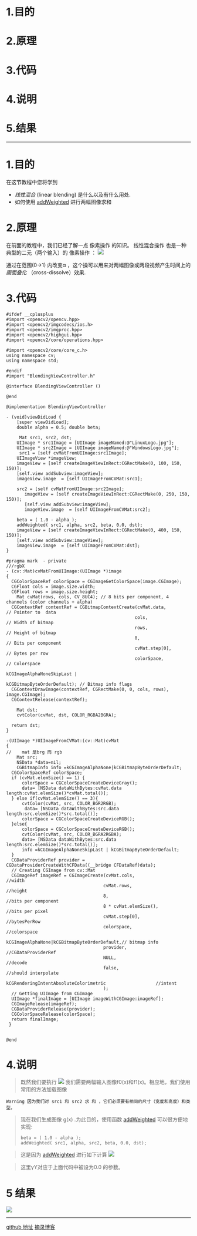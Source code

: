# 1.目的
# 2.原理
# 3.代码
# 4.说明
# 5.结果
-----
# 1.目的
在这节教程中您将学到
*   *线性混合* (linear blending) 是什么以及有什么用处.
*   如何使用 [addWeighted](http://opencv.willowgarage.com/documentation/cpp/core_operations_on_arrays.html?highlight=addweighted#addWeighted) 进行两幅图像求和

# 2.原理
在前面的教程中，我们已经了解一点 像素操作 的知识。 线性混合操作 也是一种典型的二元（两个输入）的 像素操作 ：
![](https://upload-images.jianshu.io/upload_images/1682758-d17286cbca42ef58.png?imageMogr2/auto-orient/strip%7CimageView2/2/w/1240)

通过在范围(0->1) 内改变α ，这个操可以用来对两幅图像或两段视频产生时间上的 *画面叠化* （cross-dissolve）效果.

# 3.代码
```
#ifdef __cplusplus
#import <opencv2/opencv.hpp>
#import <opencv2/imgcodecs/ios.h>
#import <opencv2/imgproc.hpp>
#import <opencv2/highgui.hpp>
#import <opencv2/core/operations.hpp>

#import <opencv2/core/core_c.h>
using namespace cv;
using namespace std;

#endif
#import "BlendingViewController.h"

@interface BlendingViewController ()

@end

@implementation BlendingViewController

- (void)viewDidLoad {
    [super viewDidLoad];
    double alpha = 0.5; double beta;

     Mat src1, src2, dst;
    UIImage * src1Image = [UIImage imageNamed:@"LinuxLogo.jpg"];
    UIImage * src2Image = [UIImage imageNamed:@"WindowsLogo.jpg"];
     src1 = [self cvMatFromUIImage:src1Image];
    UIImageView *imageView;
    imageView = [self createImageViewInRect:CGRectMake(0, 100, 150, 150)];
    [self.view addSubview:imageView];
    imageView.image  = [self UIImageFromCVMat:src1];
    
    src2 = [self cvMatFromUIImage:src2Image];
       imageView = [self createImageViewInRect:CGRectMake(0, 250, 150, 150)];
       [self.view addSubview:imageView];
       imageView.image  = [self UIImageFromCVMat:src2];
    
    beta = ( 1.0 - alpha );
    addWeighted( src1, alpha, src2, beta, 0.0, dst);
    imageView = [self createImageViewInRect:CGRectMake(0, 400, 150, 150)];
    [self.view addSubview:imageView];
    imageView.image  = [self UIImageFromCVMat:dst];
}

#pragma mark  - private
///rgbX
- (cv::Mat)cvMatFromUIImage:(UIImage *)image
{
  CGColorSpaceRef colorSpace = CGImageGetColorSpace(image.CGImage);
  CGFloat cols = image.size.width;
  CGFloat rows = image.size.height;
    Mat cvMat(rows, cols, CV_8UC4); // 8 bits per component, 4 channels (color channels + alpha)
  CGContextRef contextRef = CGBitmapContextCreate(cvMat.data,                 // Pointer to  data
                                                 cols,                       // Width of bitmap
                                                 rows,                       // Height of bitmap
                                                 8,                          // Bits per component
                                                 cvMat.step[0],              // Bytes per row
                                                 colorSpace,                 // Colorspace
                                                 kCGImageAlphaNoneSkipLast |
                                                 kCGBitmapByteOrderDefault); // Bitmap info flags
  CGContextDrawImage(contextRef, CGRectMake(0, 0, cols, rows), image.CGImage);
  CGContextRelease(contextRef);
    
    Mat dst;
    cvtColor(cvMat, dst, COLOR_RGBA2BGRA);

  return dst;
}

-(UIImage *)UIImageFromCVMat:(cv::Mat)cvMat
{
//    mat 是brg 而 rgb
    Mat src;
    NSData *data=nil;
    CGBitmapInfo info =kCGImageAlphaNone|kCGBitmapByteOrderDefault;
  CGColorSpaceRef colorSpace;
  if (cvMat.elemSize() == 1) {
      colorSpace = CGColorSpaceCreateDeviceGray();
      data= [NSData dataWithBytes:cvMat.data length:cvMat.elemSize()*cvMat.total()];
  } else if(cvMat.elemSize() == 3){
      cvtColor(cvMat, src, COLOR_BGR2RGB);
       data= [NSData dataWithBytes:src.data length:src.elemSize()*src.total()];
      colorSpace = CGColorSpaceCreateDeviceRGB();
  }else{
      colorSpace = CGColorSpaceCreateDeviceRGB();
      cvtColor(cvMat, src, COLOR_BGRA2RGBA);
      data= [NSData dataWithBytes:src.data length:src.elemSize()*src.total()];
      info =kCGImageAlphaNoneSkipLast | kCGBitmapByteOrderDefault;
  }
  CGDataProviderRef provider = CGDataProviderCreateWithCFData((__bridge CFDataRef)data);
  // Creating CGImage from cv::Mat
  CGImageRef imageRef = CGImageCreate(cvMat.cols,                                 //width
                                     cvMat.rows,                                 //height
                                     8,                                          //bits per component
                                     8 * cvMat.elemSize(),                       //bits per pixel
                                     cvMat.step[0],                            //bytesPerRow
                                     colorSpace,                                 //colorspace
                                     kCGImageAlphaNone|kCGBitmapByteOrderDefault,// bitmap info
                                     provider,                                   //CGDataProviderRef
                                     NULL,                                       //decode
                                     false,                                      //should interpolate
                                     kCGRenderingIntentAbsoluteColorimetric                   //intent
                                     );
  // Getting UIImage from CGImage
  UIImage *finalImage = [UIImage imageWithCGImage:imageRef];
  CGImageRelease(imageRef);
  CGDataProviderRelease(provider);
  CGColorSpaceRelease(colorSpace);
  return finalImage;
 }


@end
```
# 4.说明
> 既然我们要执行
> ![](https://upload-images.jianshu.io/upload_images/1682758-d17286cbca42ef58.png?imageMogr2/auto-orient/strip%7CimageView2/2/w/1240)
> 我们需要两幅输入图像f0(x)和f1(x)。相应地，我们使用常用的方法加载图像

`Warning 因为我们对 src1 和 src2 求 和 ，它们必须要有相同的尺寸（宽度和高度）和类型。`

> 现在我们生成图像 g(x) .为此目的，使用函数 [addWeighted](http://opencv.willowgarage.com/documentation/cpp/core_operations_on_arrays.html?highlight=addweighted#addWeighted) 可以很方便地实现:
> ```
> beta = ( 1.0 - alpha );
> addWeighted( src1, alpha, src2, beta, 0.0, dst);
> ```

> 这是因为 [addWeighted](http://opencv.willowgarage.com/documentation/cpp/core_operations_on_arrays.html?highlight=addweighted#addWeighted) 进行如下计算
> ![](https://upload-images.jianshu.io/upload_images/1682758-3e1154edec473591.png?imageMogr2/auto-orient/strip%7CimageView2/2/w/1240)

> 这里γΥ对应于上面代码中被设为0.0 的参数。

# 5 结果
![](https://upload-images.jianshu.io/upload_images/1682758-a6ba0ddcc4beb373.png?imageMogr2/auto-orient/strip%7CimageView2/2/w/1240)

------
[github 地址](https://github.com/NPOpenSource/opencvIOS/tree/master/OpenCVFirstChapter-blending)
[摘录博客](http://www.opencv.org.cn/opencvdoc/2.3.2/html/doc/tutorials/core/adding_images/adding_images.html)


